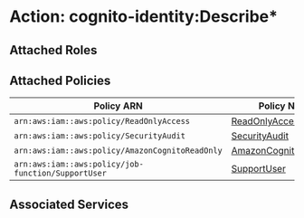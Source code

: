 # Action: cognito-identity:Describe*

## Attached Roles

## Attached Policies

| Policy ARN | Policy Name |
|------------|-------------|
| `arn:aws:iam::aws:policy/ReadOnlyAccess` | [ReadOnlyAccess](../policies.md#readonlyaccess) |
| `arn:aws:iam::aws:policy/SecurityAudit` | [SecurityAudit](../policies.md#securityaudit) |
| `arn:aws:iam::aws:policy/AmazonCognitoReadOnly` | [AmazonCognitoReadOnly](../policies.md#amazoncognitoreadonly) |
| `arn:aws:iam::aws:policy/job-function/SupportUser` | [SupportUser](../policies.md#supportuser) |

## Associated Services

